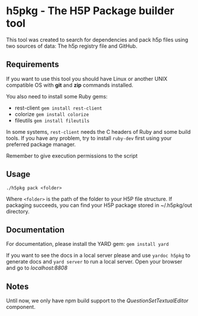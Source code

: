 # h5pkg - The H5P Package builder tool
This tool was created to search for dependencies and pack h5p files using two sources of data: The h5p registry file and GitHub. 


## Requirements
If you want to use this tool you should have Linux or another UNIX compatible OS with **git** and **zip** commands installed.

You also need to install some Ruby gems:
- rest-client 
  ```gem install rest-client```
- colorize
  ```gem install colorize```
- fileutils
  ```gem install fileutils```

In some systems, ```rest-client``` needs the C headers of Ruby and some build tools. If you have any problem, try to install ```ruby-dev``` first using your preferred package manager.

Remember to give execution permissions to the script

## Usage
```./h5pkg pack <folder>```

Where ```<folder>``` is the path of the folder to your H5P file structure. If packaging succeeds, you can find your H5P package stored in ~/.h5pkg/out directory.

## Documentation
For documentation, please install the YARD gem: 
```gem install yard```

If you want to see the docs in a local server please and use ```yardoc h5pkg``` to generate docs and ```yard server``` to run a local server. Open your browser and go to *localhost:8808*

## Notes
Until now, we only have npm build support to the *QuestionSetTextualEditor* component. 